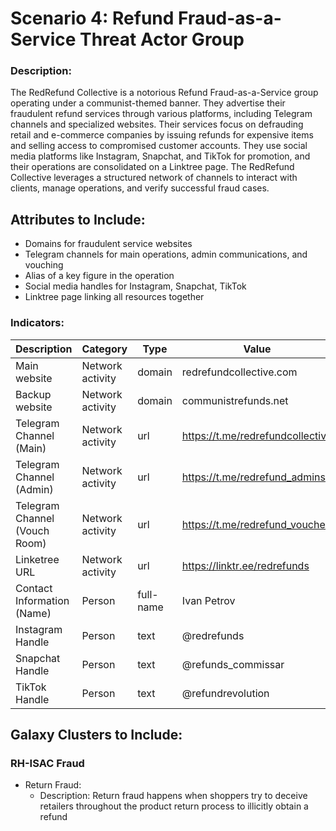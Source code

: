 # Scenario 4:  Refund Fraud-as-a-Service Threat Actor Group
### Description:
The RedRefund Collective is a notorious Refund Fraud-as-a-Service group operating under a communist-themed banner. They advertise their fraudulent refund services through various platforms, including Telegram channels and specialized websites. Their services focus on defrauding retail and e-commerce companies by issuing refunds for expensive items and selling access to compromised customer accounts. They use social media platforms like Instagram, Snapchat, and TikTok for promotion, and their operations are consolidated on a Linktree page. The RedRefund Collective leverages a structured network of channels to interact with clients, manage operations, and verify successful fraud cases.

## Attributes to Include:
- Domains for fraudulent service websites
- Telegram channels for main operations, admin communications, and vouching
- Alias of a key figure in the operation
- Social media handles for Instagram, Snapchat, TikTok
- Linktree page linking all resources together

### Indicators:
| Description                   | Category         | Type      | Value                            |
|-------------------------------|------------------|-----------|----------------------------------|
| Main website                  | Network activity | domain    | redrefundcollective.com          | 
| Backup website                | Network activity | domain    | communistrefunds.net             |
| Telegram Channel (Main)       | Network activity | url       | https://t.me/redrefundcollective |
| Telegram Channel (Admin)      | Network activity | url       | https://t.me/redrefund_admins    |  
| Telegram Channel (Vouch Room) | Network activity | url       | https://t.me/redrefund_vouches   |
| Linketree URL                 | Network activity | url       | https://linktr.ee/redrefunds     |
| Contact Information (Name)    | Person           | full-name | Ivan Petrov                      |
| Instagram Handle              | Person           | text      | @redrefunds                      |
| Snapchat Handle               | Person           | text      | @refunds_commissar               |
| TikTok Handle                 | Person           | text      | @refundrevolution                |


## Galaxy Clusters to Include:
### RH-ISAC Fraud
 - Return Fraud:
   - Description: Return fraud happens when shoppers try to deceive retailers throughout the product return process to illicitly obtain a refund